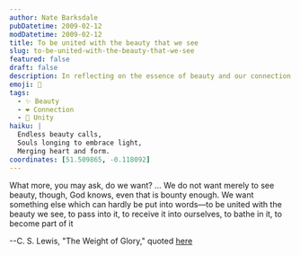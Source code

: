 ```yaml
---
author: Nate Barksdale
pubDatetime: 2009-02-12
modDatetime: 2009-02-12
title: To be united with the beauty that we see
slug: to-be-united-with-the-beauty-that-we-see
featured: false
draft: false
description: In reflecting on the essence of beauty and our connection to it, C. S. Lewis beautifully articulates a profound longing within the human spirit.
emoji: 🌌
tags:
  - ✨ Beauty
  - ❤️ Connection
  - 🌊 Unity
haiku: |
  Endless beauty calls,  
  Souls longing to embrace light,  
  Merging heart and form.
coordinates: [51.509865, -0.118092]
---
```


What more, you may ask, do we want? … We do not want merely to see beauty, though, God knows, even that is bounty enough. We want something else which can hardly be put into words—to be united with the beauty we see, to pass into it, to receive it into ourselves, to bathe in it, to become part of it

--C. S. Lewis, "The Weight of Glory," quoted [here](http://www.christianvisionproject.com/2009/02/a_holy_longing.html)
